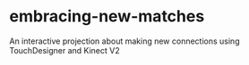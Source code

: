 # embracing-new-matches
An interactive projection about making new connections using TouchDesigner and Kinect V2
